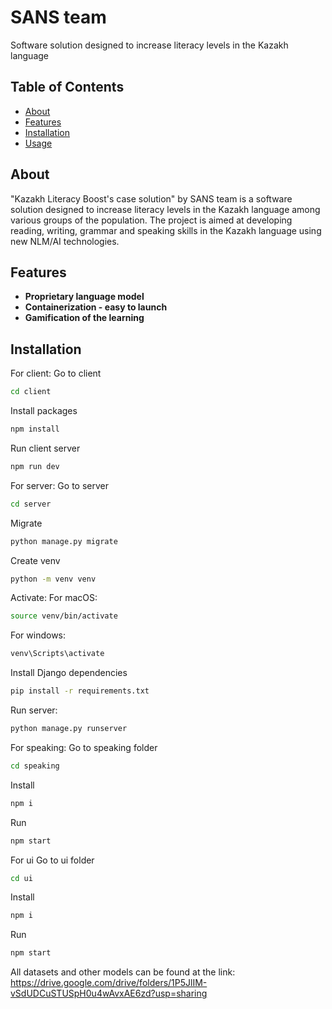# SANS team

Software solution designed to increase literacy levels in the Kazakh language

## Table of Contents

- [About](#about)
- [Features](#features)
- [Installation](#installation)
- [Usage](#usage)

## About

"Kazakh Literacy Boost's case solution" by SANS team is a software solution designed to increase literacy levels in the Kazakh language among various groups of the population. The project is aimed at developing reading, writing, grammar and speaking skills in the Kazakh language using new NLM/AI technologies.

## Features

- **Proprietary language model**
- **Containerization - easy to launch**
- **Gamification of the learning**

## Installation
For client: 
Go to client 
```bash
cd client
```
Install packages
```bash
npm install
```
Run client server
```bash
npm run dev
```
For server:
Go to server
```bash
cd server
```
Migrate
```bash
python manage.py migrate
```
Create venv 
```bash
python -m venv venv
```
Activate:
For macOS:
```bash
source venv/bin/activate
```
For windows:
```bash
venv\Scripts\activate
```
Install Django dependencies
```bash
pip install -r requirements.txt
```
Run server:
```bash
python manage.py runserver
```
For speaking:
Go to speaking folder
```bash
cd speaking
```
Install 
```bash
npm i
```
Run
```bash
npm start
```
For ui
Go to ui folder
```bash
cd ui
```
Install
```bash
npm i
```
Run
```bash
npm start
```

All datasets and other models can be found at the link: https://drive.google.com/drive/folders/1P5JlIM-vSdUDCuSTUSpH0u4wAvxAE6zd?usp=sharing

